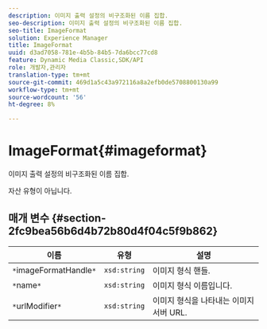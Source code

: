```yaml
---
description: 이미지 출력 설정의 비구조화된 이름 집합.
seo-description: 이미지 출력 설정의 비구조화된 이름 집합.
seo-title: ImageFormat
solution: Experience Manager
title: ImageFormat
uuid: d3ad7058-781e-4b5b-84b5-7da6bcc77cd8
feature: Dynamic Media Classic,SDK/API
role: 개발자,관리자
translation-type: tm+mt
source-git-commit: 469d1a5c43a972116a8a2efb0de5708800130a99
workflow-type: tm+mt
source-wordcount: '56'
ht-degree: 8%

---
```



# ImageFormat{#imageformat}

이미지 출력 설정의 비구조화된 이름 집합.

자산 유형이 아닙니다.

## 매개 변수 {#section-2fc9bea56b6d4b72b80d4f04c5f9b862}

| 이름 | 유형 | 설명 |
|---|---|---|
| `*`imageFormatHandle`*` | `xsd:string` | 이미지 형식 핸들. |
| `*`name`*` | `xsd:string` | 이미지 형식 이름입니다. |
| `*`urlModifier`*` | `xsd:string` | 이미지 형식을 나타내는 이미지 서버 URL. |

